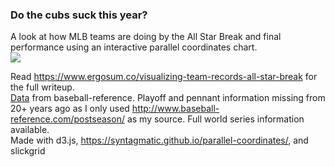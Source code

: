 ### Do the cubs suck this year?  
A look at how MLB teams are doing by the All Star Break and final performance using an interactive parallel coordinates chart.  
![](US%20Movie%20Industry%20Compared%20with%20the%20Great%20Recession.png?raw=true)   
  
Read https://www.ergosum.co/visualizing-team-records-all-star-break for the full writeup.  
[Data](https://github.com/rogerfitz/tutorials/blob/master/mlb_asg_team_performance/static/data/paracoord_asg_vals.csv) from baseball-reference. Playoff and pennant information missing from 20+ years ago as I only used http://www.baseball-reference.com/postseason/ as my source. Full world series information available.  
Made with d3.js, https://syntagmatic.github.io/parallel-coordinates/, and slickgrid
